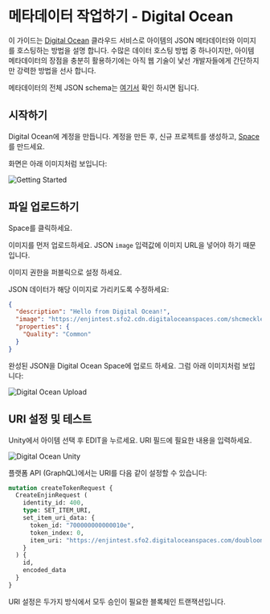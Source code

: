 # 메타데이터 작업하기 - Digital Ocean

이 가이드는 [Digital Ocean](https://enj.in/digital-ocean) 클라우드 서비스로 아이템의 JSON 메타데이터와 이미지를 호스팅하는 방법을 설명 합니다. 수많은 데이터 호스팅 방법 중 하나이지만, 아이템 메타데이터의 장점을 충분히 활용하기에는 아직 웹 기술이 낯선 개발자들에게 간단하지만 강력한 방법을 선사 합니다.

메타데이터의 전체 JSON schema는 [여기서](./erc1155_metadata_json_schema.md) 확인 하시면 됩니다.

## 시작하기 

Digital Ocean에 계정을 만듭니다. 계정을 만든 후, 신규 프로젝트를 생성하고, [Space](https://www.digitalocean.com/docs/spaces/) 를 만드세요.

화면은 아래 이미지처럼 보입니다:

![Getting Started](../docs/images/metadata_digitalocean_getting_started.png)

## 파일 업로드하기

Space를 클릭하세요.

이미지를 먼저 업로드하세요. JSON `image` 입력값에 이미지 URL을 넣어야 하기 때문 입니다.

이미지 권한을 퍼블릭으로 설정 하세요.

JSON 데이터가 해당 이미지로 가리키도록 수정하세요: 

```json
{
  "description": "Hello from Digital Ocean!",
  "image": "https://enjintest.sfo2.cdn.digitaloceanspaces.com/shcmeckle_export.png",
  "properties": {
    "Quality": "Common"
  }
}
```

완성된 JSON을 Digital Ocean Space에 업로드 하세요. 그럼 아래 이미지처럼 보입니다: 

![Digital Ocean Upload](../docs/images/metadata_digitalocean_upload.png)

## URI 설정 및 테스트

Unity에서 아이템 선택 후 EDIT을 누르세요. URI 필드에 필요한 내용을 입력하세요.

![Digital Ocean Unity](../docs/images/metadata_digitalocean_unity_uri.png)

플랫폼 API (GraphQL)에서는 URI를 다음 같이 설정할 수 있습니다:

```graphql
mutation createTokenRequest {
  CreateEnjinRequest (
    identity_id: 400,
    type: SET_ITEM_URI,
    set_item_uri_data: {
      token_id: "700000000000010e",
      token_index: 0,
      item_uri: "https://enjintest.sfo2.digitaloceanspaces.com/doubloon%7BI%7D.json"
    }
  ) {
    id,
    encoded_data
  }
}
```

URI 설정은 두가지 방식에서 모두 승인이 필요한 블록체인 트랜잭션입니다.

 